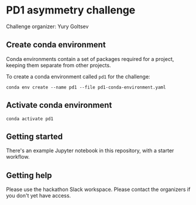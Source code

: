 # PD1 asymmetry challenge

Challenge organizer: Yury Goltsev

## Create conda environment

Conda environments contain a set of packages required for a project,
keeping them separate from other projects.

To create a conda environment called `pd1` for the challenge:

    conda env create --name pd1 --file pd1-conda-environment.yaml

## Activate conda environment

    conda activate pd1

## Getting started

There's an example Jupyter notebook in this repository, with a starter
workflow.

## Getting help

Please use the hackathon Slack workspace. Please contact the organizers
if you don't yet have access.

